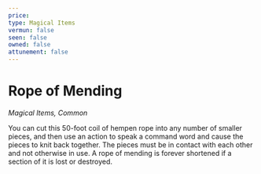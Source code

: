 ```yaml
---
price: 
type: Magical Items
vermun: false
seen: false
owned: false
attunement: false
---
```

# Rope of Mending

*Magical Items, Common*

You can cut this 50-foot coil of hempen rope into any number of smaller pieces, and then use an action to speak a command word and cause the pieces to knit back together. The pieces must be in contact with each other and not otherwise in use. A rope of mending is forever shortened if a section of it is lost or destroyed.